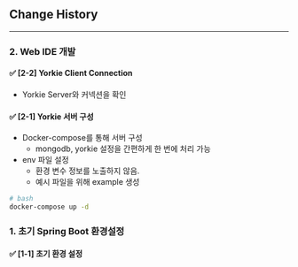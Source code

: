 ## Change History

--- 

### 2. Web IDE 개발

#### ✅ [2-2] Yorkie Client Connection

- Yorkie Server와 커넥션을 확인


#### ✅ [2-1] Yorkie 서버 구성

- Docker-compose를 통해 서버 구성
  - mongodb, yorkie 설정을 간편하게 한 번에 처리 가능
- env 파일 설정
  - 환경 변수 정보를 노출하지 않음.
  - 예시 파일을 위해 example 생성

``` bash
# bash
docker-compose up -d
```

### 1. 초기 Spring Boot 환경설정

#### ✅ [1-1] 초기 환경 설정